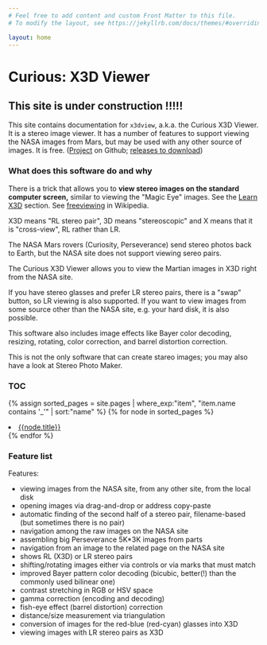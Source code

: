 ```yaml
---
# Feel free to add content and custom Front Matter to this file.
# To modify the layout, see https://jekyllrb.com/docs/themes/#overriding-theme-defaults

layout: home
---
```


# Curious: X3D Viewer

## This site is under construction !!!!!

This site contains documentation for `x3dview`, a.k.a. the Curious X3D Viewer. It is a stereo image viewer.
It has a number of features to support viewing the NASA images from Mars, but may be used with any other source of images.
It is free.
([Project](https://github.com/martianch/curieux) on Github;
[releases to download](https://github.com/martianch/curieux/releases))

### What does this software do and why

There is a trick that allows you to **view stereo images on the standard computer screen,** similar to viewing the "Magic Eye" images.
See the [Learn X3D](00_learn_x3d.html) section. See [freeviewing](https://en.wikipedia.org/wiki/Stereoscopy#Freeviewing) in Wikipedia.

X3D means "RL stereo pair", 3D means "stereoscopic" and X means that it is "cross-view", RL rather than LR.

The NASA Mars rovers (Curiosity, Perseverance) send stereo photos back to Earth, but the NASA site does not support viewing sereo pairs.

The Curious X3D Viewer allows you to view the Martian images in X3D right from the NASA site.

If you have stereo glasses and prefer LR stereo pairs, there is a "swap" button, so LR viewing is also supported. If you want to view images
from some source other than the NASA site, e.g. your hard disk, it is also possible.

This software also includes image effects like Bayer color decoding, resizing, rotating, color correction, and barrel distortion correction.

This is not the only software that can create stareo images; you may also have a look at Stereo Photo Maker.


### TOC

{% assign sorted_pages = site.pages | where_exp:"item", "item.name contains '_'" | sort:"name" %}
{% for node in sorted_pages %}
  <li><a href="{{site.baseurl}}{{node.url}}">{{node.title}}</a></li>
{% endfor %}

### Feature list

Features:
- viewing images from the NASA site, from any other site, from the local disk
- opening images via drag-and-drop or address copy-paste
- automatic finding of the second half of a stereo pair, filename-based (but sometimes there is no pair)
- navigation among the raw images on the NASA site
- assembling big Perseverance 5K*3K images from parts
- navigation from an image to the related page on the NASA site
- shows RL (X3D) or LR stereo pairs
- shifting/rotating images either via controls or via marks that must match
- improved Bayer pattern color decoding (bicubic, better(!) than the commonly used bilinear one)
- contrast stretching in RGB or HSV space
- gamma correction (encoding and decoding)
- fish-eye effect (barrel distortion) correction
- distance/size measurement via triangulation
- conversion of images for the red-blue (red-cyan) glasses into X3D
- viewing images with LR stereo pairs as X3D





